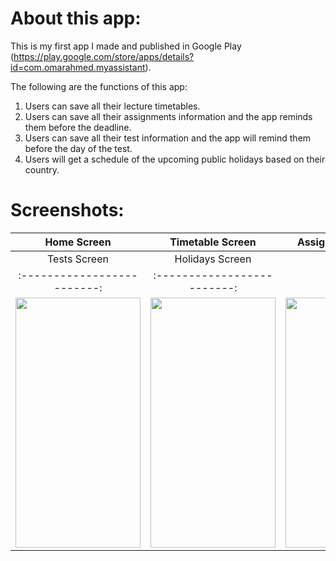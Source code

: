 # About this app:
This is my first app I made and published in Google Play (https://play.google.com/store/apps/details?id=com.omarahmed.myassistant). 

The following are the functions of this app:
1) Users can save all their lecture timetables.
2) Users can save all their assignments information and the app reminds them before the deadline.
3) Users can save all their test information and the app will remind them before the day of the test.
4) Users will get a schedule of the upcoming public holidays based on their country.

# Screenshots:

Home Screen               |  Timetable Screen              | Assignments Screen   
:-------------------------:|:-------------------------:|:-------------------------:
Tests Screen              |  Holidays Screen
:-------------------------:|:-------------------------:
<img src="https://play-lh.googleusercontent.com/p-OyvKRG40gXPVdawoD1FmAHh6nYf0U21_AdS4rS-FlRoyBozWkFci-ipyf_zR0dvA=w2560-h1440-rw" width="200" height="400" /> | <img src="https://play-lh.googleusercontent.com/xdPGMqIHHHOVoDzsXBQvx_7hey5igDX5PUSJpXXVolDhx5xr3b98qb6V8LhhTho48-3y=w2560-h1440-rw" width="200" height="400" /> | <img src="https://play-lh.googleusercontent.com/yKsTkmgGmul4uZ9JRQmtNYeFDHPJ9MlsQNAgLgJTwwmPhHlWbV7_Qcg7ukD9RrIg6A=w2560-h1440-rw" width="200" height="400" />

